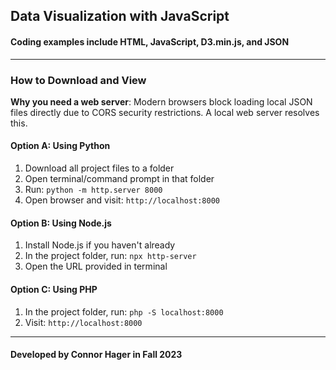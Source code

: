 ## Data Visualization with JavaScript
#### Coding examples include HTML, JavaScript, D3.min.js, and JSON
---
### How to Download and View
**Why you need a web server**: Modern browsers block loading local JSON files directly due to CORS security restrictions. A local web server resolves this.

#### Option A: Using Python
1. Download all project files to a folder
2. Open terminal/command prompt in that folder
3. Run: `python -m http.server 8000`
4. Open browser and visit: `http://localhost:8000`

#### Option B: Using Node.js
1. Install Node.js if you haven't already
2. In the project folder, run: `npx http-server`
3. Open the URL provided in terminal

#### Option C: Using PHP
1. In the project folder, run: `php -S localhost:8000`
2. Visit: `http://localhost:8000`
---
#### Developed by Connor Hager in Fall 2023